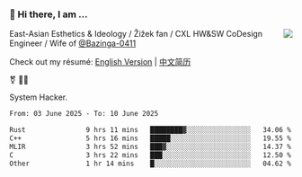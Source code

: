 ### 👋 Hi there, I am ...

<img align="right" src="https://github-readme-stats.vercel.app/api?username=vickiegpt&show_icons=true&icon_color=0366d6&bg_color=ffffff&hide_title=true" />

East-Asian Esthetics & Ideology / Žižek fan / CXL HW&SW CoDesign Engineer / Wife of [@Bazinga-0411](https://bazinga-0411.github.io/)

Check out my résumé: [English Version](http://asplos.dev/) | [中文简历](http://asplos.dev/CN.html)

⚧️ 
🏳️‍⚧️ 

System Hacker.


<!--START_SECTION:waka-->

```txt
From: 03 June 2025 - To: 10 June 2025

Rust               9 hrs 11 mins   ████████▓░░░░░░░░░░░░░░░░   34.06 %
C++                5 hrs 16 mins   █████░░░░░░░░░░░░░░░░░░░░   19.55 %
MLIR               3 hrs 52 mins   ███▓░░░░░░░░░░░░░░░░░░░░░   14.37 %
C                  3 hrs 22 mins   ███░░░░░░░░░░░░░░░░░░░░░░   12.50 %
Other              1 hr 14 mins    █░░░░░░░░░░░░░░░░░░░░░░░░   04.62 %
```

<!--END_SECTION:waka-->

